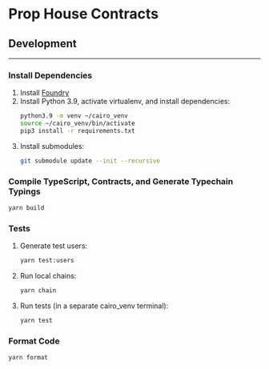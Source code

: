 # Prop House Contracts

## Development
---

### Install Dependencies

1. Install [Foundry](https://github.com/foundry-rs/foundry)
2. Install Python 3.9, activate virtualenv, and install dependencies:
    ```sh
    python3.9 -m venv ~/cairo_venv
    source ~/cairo_venv/bin/activate
    pip3 install -r requirements.txt
    ```
3. Install submodules:
    ```sh
    git submodule update --init --recursive
    ```

### Compile TypeScript, Contracts, and Generate Typechain Typings

```sh
yarn build
```

### Tests

1. Generate test users:
    ```sh
    yarn test:users
    ```
2. Run local chains:
    ```sh
    yarn chain
    ```
3. Run tests (in a separate cairo_venv terminal):
    ```sh
    yarn test
    ```

### Format Code

```sh
yarn format
```
